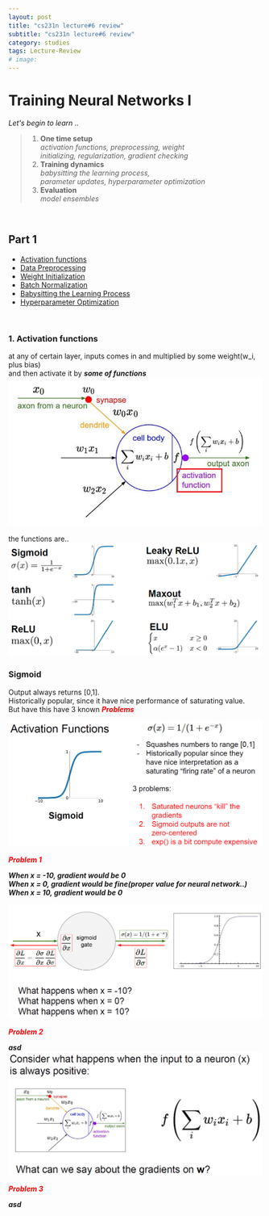 ```yaml
---
layout: post
title: "cs231n lecture#6 review"
subtitle: "cs231n lecture#6 review"
category: studies
tags: Lecture-Review
# image:
---
```



# Training Neural Networks I


*Let's begin to learn ..*

>    1.  __One time setup__  
        *activation functions, preprocessing, weight  
        initializing, regularization, gradient checking*
>    2.  __Training dynamics__  
        *babysitting the learning process,  
        parameter updates, hyperparameter optimization*
>    3.  __Evaluation__  
       *model ensembles*

<br>

## __Part 1__

- [Activation functions](#Activation-functions)
- [Data Preprocessing](#Data-Preprocessing)
- [Weight Initialization](#Weight-Initialization)
- [Batch Normalization](#Batch-Normalization)
- [Babysitting the Learning Process](#Babysitting-the-Learning-Process)
- [Hyperparameter Optimization](#Hyperparameter-Optimization)

<br>
   
### __1. Activation functions__<a id="Activation-functions"></a>  

at any of certain layer, inputs comes in and multiplied by some weight(w_i, plus bias)  
and then activate it by *__some of functions__*
![](assets/md-img-paste-2020-10-24-16-30-25.png)

the functions are.. 
![](assets/md-img-paste-2020-10-24-16-36-07.png)


### Sigmoid

Output always returns [0,1].  
Historically popular, since it have nice performance of saturating value.  
But have this have 3 known <b><i><span style="color:RED">Problems</span>

![a](assets/md-img-paste-2020-10-24-16-52-35.png)

<b><i><span style="color:RED">Problem 1</span>  

When x = -10, gradient would be __0__  
When x = 0, gradient would be __fine(proper value for neural network..)__  
When x = 10, gradient would be __0__  

![](assets/md-img-paste-2020-10-24-17-10-35.png)


<b><i><span style="color:RED">Problem 2</span>  

asd
![](assets/md-img-paste-2020-10-24-17-26-19.png)

<b><i><span style="color:RED">Problem 3</span>  

asd
